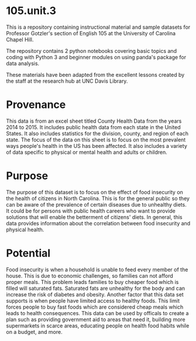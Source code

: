 # 105.unit.3
This is a repository containing instructional material and sample datasets for Professor Gotzler's section of English 105 at the University of Carolina Chapel Hill.

The repository contains 2 python notebooks covering basic topics and coding with Python 3 and beginner modules on using panda's package for data analysis. 

These materials have been adapted from the excellent lessons created by the staff at the research hub at UNC Davis Library.

# Provenance 
This data is from an excel sheet titled County Health Data from the years 2014 to 2015. It includes public health data from each state in the United States. It also includes statistics for the division, county, and region of each state. The focus of the data on this sheet is to focus on the most prevalent ways people's health in the US has been affected. It also includes a variety of data specific to physical or mental health and adults or children.

# Purpose 
The purpose of this dataset is to focus on the effect of food insecurity on the health of citizens in North Carolina. This is for the general public so they can be aware of the prevalence of certain diseases due to unhealthy diets. It could be for persons with public health careers who want to provide solutions that will enable the betterment of citizens' diets. In general, this data provides information about the correlation between food insecurity and physical health.
 
# Potential 
Food insecurity is when a household is unable to feed every member of the house. This is due to economic challenges, so families can not afford proper meals. This problem leads families to buy cheaper food which is filled will saturated fats. Saturated fats are unhealthy for the body and can increase the risk of diabetes and obesity. Another factor that this data set supports is when people have limited access to healthy foods. This limit forces people to buy fast foods which are considered cheap meals which leads to health consequences. This data can be used by officals to create a plan such as providing government aid to areas that need it, building more supermarkets in scarce areas, educating people on health food habits while on a budget, and more.

